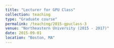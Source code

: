 ```yaml
---
title: "Lecturer for GPU Class"
collection: teaching
type: "Graduate course"
permalink: /teaching/2015-gpuclass-3
venue: "Northeastern University (2015 - 2017)"
date: 2015-09-01
location: "Boston, MA"
---
```

